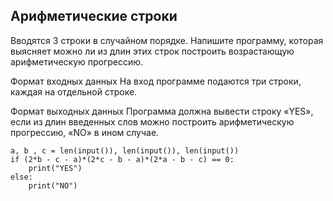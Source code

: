 ## Арифметические строки
Вводятся 3 строки в случайном порядке. Напишите программу, которая выясняет можно ли из длин этих строк построить возрастающую арифметическую прогрессию.

Формат входных данных
На вход программе подаются три строки, каждая на отдельной строке.

Формат выходных данных
Программа должна вывести строку «YES», если из длин введенных слов можно построить арифметическую прогрессию, «NO» в ином случае.

```
a, b , c = len(input()), len(input()), len(input())
if (2*b - c - a)*(2*c - b - a)*(2*a - b - c) == 0:
    print("YES")
else:
    print("NO")
```
